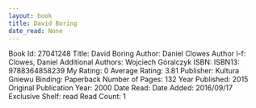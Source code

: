 ```yaml
---
layout: book
title: David Boring
date_read: None
---
```


Book Id: 27041248
Title: David Boring
Author: Daniel Clowes
Author l-f: Clowes, Daniel
Additional Authors: Wojciech Góralczyk
ISBN: 
ISBN13: 9788364858239
My Rating: 0
Average Rating: 3.81
Publisher: Kultura Gniewu
Binding: Paperback
Number of Pages: 132
Year Published: 2015
Original Publication Year: 2000
Date Read: 
Date Added: 2016/09/17
Exclusive Shelf: read
Read Count: 1

